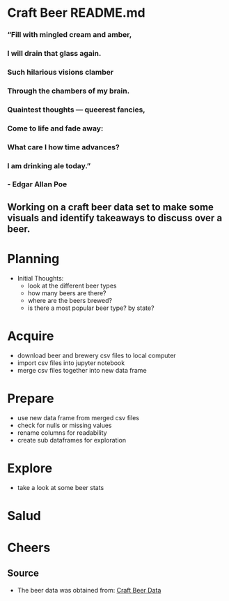 # Craft Beer README.md

### “Fill with mingled cream and amber,
### I will drain that glass again.
### Such hilarious visions clamber
### Through the chambers of my brain.
### Quaintest thoughts — queerest fancies,
### Come to life and fade away:
### What care I how time advances?
### I am drinking ale today.”
### - Edgar Allan Poe

## Working on a craft beer data set to make some visuals and identify takeaways to discuss over a beer.

# Planning

- Initial Thoughts:
    - look at the different beer types
    - how many beers are there?
    - where are the beers brewed?
    - is there a most popular beer type? by state?

# Acquire

- download beer and brewery csv files to local computer
- import csv files into jupyter notebook
- merge csv files together into new data frame

# Prepare

- use new data frame from merged csv files
- check for nulls or missing values
- rename columns for readability
- create sub dataframes for exploration

# Explore

- take a look at some beer stats


# Salud
# Cheers


## Source

- The beer data was obtained from: [Craft Beer Data](https://www.kaggle.com/nickhould/craft-cans)